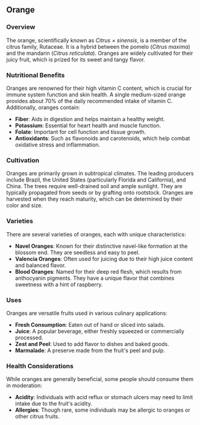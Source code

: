 ## Orange

### Overview
The orange, scientifically known as *Citrus × sinensis*, is a member of the citrus family, Rutaceae. It is a hybrid between the pomelo (*Citrus maxima*) and the mandarin (*Citrus reticulata*). Oranges are widely cultivated for their juicy fruit, which is prized for its sweet and tangy flavor.

### Nutritional Benefits
Oranges are renowned for their high vitamin C content, which is crucial for immune system function and skin health. A single medium-sized orange provides about 70% of the daily recommended intake of vitamin C. Additionally, oranges contain:
- **Fiber**: Aids in digestion and helps maintain a healthy weight.
- **Potassium**: Essential for heart health and muscle function.
- **Folate**: Important for cell function and tissue growth.
- **Antioxidants**: Such as flavonoids and carotenoids, which help combat oxidative stress and inflammation.

### Cultivation
Oranges are primarily grown in subtropical climates. The leading producers include Brazil, the United States (particularly Florida and California), and China. The trees require well-drained soil and ample sunlight. They are typically propagated from seeds or by grafting onto rootstock. Oranges are harvested when they reach maturity, which can be determined by their color and size.

### Varieties
There are several varieties of oranges, each with unique characteristics:
- **Navel Oranges**: Known for their distinctive navel-like formation at the blossom end. They are seedless and easy to peel.
- **Valencia Oranges**: Often used for juicing due to their high juice content and balanced flavor.
- **Blood Oranges**: Named for their deep red flesh, which results from anthocyanin pigments. They have a unique flavor that combines sweetness with a hint of raspberry.

### Uses
Oranges are versatile fruits used in various culinary applications:
- **Fresh Consumption**: Eaten out of hand or sliced into salads.
- **Juice**: A popular beverage, either freshly squeezed or commercially processed.
- **Zest and Peel**: Used to add flavor to dishes and baked goods.
- **Marmalade**: A preserve made from the fruit's peel and pulp.

### Health Considerations
While oranges are generally beneficial, some people should consume them in moderation:
- **Acidity**: Individuals with acid reflux or stomach ulcers may need to limit intake due to the fruit's acidity.
- **Allergies**: Though rare, some individuals may be allergic to oranges or other citrus fruits.

